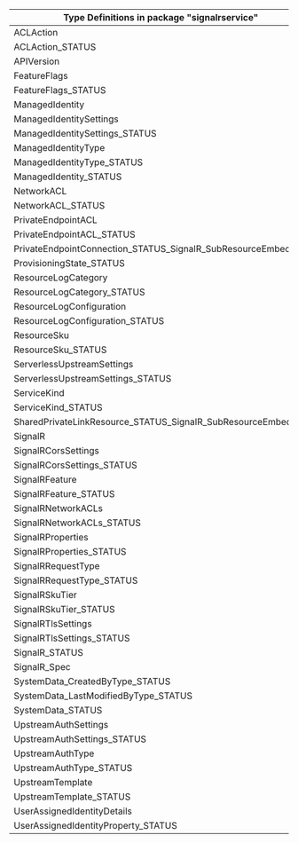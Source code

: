 | Type Definitions in package "signalrservice"                 | v1api20211001 | v1beta20211001 |
|--------------------------------------------------------------|---------------|----------------|
| ACLAction                                                    | v1api20211001 | v1beta20211001 |
| ACLAction_STATUS                                             | v1api20211001 | v1beta20211001 |
| APIVersion                                                   | v1api20211001 | v1beta20211001 |
| FeatureFlags                                                 | v1api20211001 | v1beta20211001 |
| FeatureFlags_STATUS                                          | v1api20211001 | v1beta20211001 |
| ManagedIdentity                                              | v1api20211001 | v1beta20211001 |
| ManagedIdentitySettings                                      | v1api20211001 | v1beta20211001 |
| ManagedIdentitySettings_STATUS                               | v1api20211001 | v1beta20211001 |
| ManagedIdentityType                                          | v1api20211001 | v1beta20211001 |
| ManagedIdentityType_STATUS                                   | v1api20211001 | v1beta20211001 |
| ManagedIdentity_STATUS                                       | v1api20211001 | v1beta20211001 |
| NetworkACL                                                   | v1api20211001 | v1beta20211001 |
| NetworkACL_STATUS                                            | v1api20211001 | v1beta20211001 |
| PrivateEndpointACL                                           | v1api20211001 | v1beta20211001 |
| PrivateEndpointACL_STATUS                                    | v1api20211001 | v1beta20211001 |
| PrivateEndpointConnection_STATUS_SignalR_SubResourceEmbedded | v1api20211001 | v1beta20211001 |
| ProvisioningState_STATUS                                     | v1api20211001 | v1beta20211001 |
| ResourceLogCategory                                          | v1api20211001 | v1beta20211001 |
| ResourceLogCategory_STATUS                                   | v1api20211001 | v1beta20211001 |
| ResourceLogConfiguration                                     | v1api20211001 | v1beta20211001 |
| ResourceLogConfiguration_STATUS                              | v1api20211001 | v1beta20211001 |
| ResourceSku                                                  | v1api20211001 | v1beta20211001 |
| ResourceSku_STATUS                                           | v1api20211001 | v1beta20211001 |
| ServerlessUpstreamSettings                                   | v1api20211001 | v1beta20211001 |
| ServerlessUpstreamSettings_STATUS                            | v1api20211001 | v1beta20211001 |
| ServiceKind                                                  | v1api20211001 | v1beta20211001 |
| ServiceKind_STATUS                                           | v1api20211001 | v1beta20211001 |
| SharedPrivateLinkResource_STATUS_SignalR_SubResourceEmbedded | v1api20211001 | v1beta20211001 |
| SignalR                                                      | v1api20211001 | v1beta20211001 |
| SignalRCorsSettings                                          | v1api20211001 | v1beta20211001 |
| SignalRCorsSettings_STATUS                                   | v1api20211001 | v1beta20211001 |
| SignalRFeature                                               | v1api20211001 | v1beta20211001 |
| SignalRFeature_STATUS                                        | v1api20211001 | v1beta20211001 |
| SignalRNetworkACLs                                           | v1api20211001 | v1beta20211001 |
| SignalRNetworkACLs_STATUS                                    | v1api20211001 | v1beta20211001 |
| SignalRProperties                                            | v1api20211001 | v1beta20211001 |
| SignalRProperties_STATUS                                     | v1api20211001 | v1beta20211001 |
| SignalRRequestType                                           | v1api20211001 | v1beta20211001 |
| SignalRRequestType_STATUS                                    | v1api20211001 | v1beta20211001 |
| SignalRSkuTier                                               | v1api20211001 | v1beta20211001 |
| SignalRSkuTier_STATUS                                        | v1api20211001 | v1beta20211001 |
| SignalRTlsSettings                                           | v1api20211001 | v1beta20211001 |
| SignalRTlsSettings_STATUS                                    | v1api20211001 | v1beta20211001 |
| SignalR_STATUS                                               | v1api20211001 | v1beta20211001 |
| SignalR_Spec                                                 | v1api20211001 | v1beta20211001 |
| SystemData_CreatedByType_STATUS                              | v1api20211001 | v1beta20211001 |
| SystemData_LastModifiedByType_STATUS                         | v1api20211001 | v1beta20211001 |
| SystemData_STATUS                                            | v1api20211001 | v1beta20211001 |
| UpstreamAuthSettings                                         | v1api20211001 | v1beta20211001 |
| UpstreamAuthSettings_STATUS                                  | v1api20211001 | v1beta20211001 |
| UpstreamAuthType                                             | v1api20211001 | v1beta20211001 |
| UpstreamAuthType_STATUS                                      | v1api20211001 | v1beta20211001 |
| UpstreamTemplate                                             | v1api20211001 | v1beta20211001 |
| UpstreamTemplate_STATUS                                      | v1api20211001 | v1beta20211001 |
| UserAssignedIdentityDetails                                  | v1api20211001 | v1beta20211001 |
| UserAssignedIdentityProperty_STATUS                          | v1api20211001 | v1beta20211001 |
